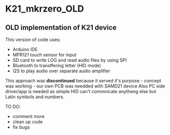 # K21_mkrzero_OLD
## OLD implementation of K21 device

This version of code uses:
* Arduino IDE
* MPR121 touch sensor for input
* SD card to write LOG and read audio files by using SPI
* Bluetooth to transffering letter (HID mode)
* I2S to play audio over separate audio amplifier

This approach was **discontinued** because it served it's purpose - concept was working - our own PCB was needded with SAMD21 device
Also PC side driver/app is needed as simple HID can't commnicate anytheng else but Latin symbols and numbers.

TO DO:
* comment more
* clean up code
* fix bugs
